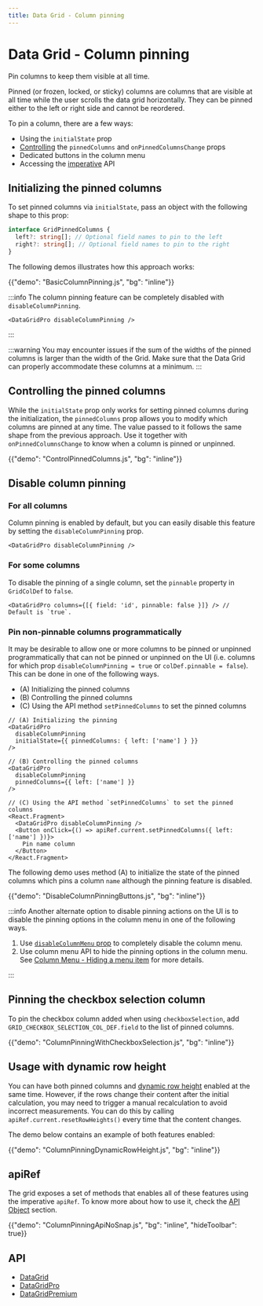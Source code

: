 ```yaml
---
title: Data Grid - Column pinning
---
```


# Data Grid - Column pinning [<span class="plan-pro"></span>](/x/introduction/licensing/#pro-plan 'Pro plan')

<p class="description">Pin columns to keep them visible at all time.</p>

Pinned (or frozen, locked, or sticky) columns are columns that are visible at all time while the user scrolls the data grid horizontally.
They can be pinned either to the left or right side and cannot be reordered.

To pin a column, there are a few ways:

- Using the `initialState` prop
- [Controlling](#controlling-the-pinned-columns) the `pinnedColumns` and `onPinnedColumnsChange` props
- Dedicated buttons in the column menu
- Accessing the [imperative](#apiref) API

## Initializing the pinned columns

To set pinned columns via `initialState`, pass an object with the following shape to this prop:

```ts
interface GridPinnedColumns {
  left?: string[]; // Optional field names to pin to the left
  right?: string[]; // Optional field names to pin to the right
}
```

The following demos illustrates how this approach works:

{{"demo": "BasicColumnPinning.js", "bg": "inline"}}

:::info
The column pinning feature can be completely disabled with `disableColumnPinning`.

```tsx
<DataGridPro disableColumnPinning />
```

:::

:::warning
You may encounter issues if the sum of the widths of the pinned columns is larger than the width of the Grid.
Make sure that the Data Grid can properly accommodate these columns at a minimum.
:::

## Controlling the pinned columns

While the `initialState` prop only works for setting pinned columns during the initialization, the `pinnedColumns` prop allows you to modify which columns are pinned at any time.
The value passed to it follows the same shape from the previous approach.
Use it together with `onPinnedColumnsChange` to know when a column is pinned or unpinned.

{{"demo": "ControlPinnedColumns.js", "bg": "inline"}}

## Disable column pinning

### For all columns

Column pinning is enabled by default, but you can easily disable this feature by setting the `disableColumnPinning` prop.

```tsx
<DataGridPro disableColumnPinning />
```

### For some columns

To disable the pinning of a single column, set the `pinnable` property in `GridColDef` to `false`.

```tsx
<DataGridPro columns={[{ field: 'id', pinnable: false }]} /> // Default is `true`.
```

### Pin non-pinnable columns programmatically

It may be desirable to allow one or more columns to be pinned or unpinned programmatically that can not be pinned or unpinned on the UI (i.e. columns for which prop `disableColumnPinning = true` or `colDef.pinnable = false`).
This can be done in one of the following ways.

- (A) Initializing the pinned columns
- (B) Controlling the pinned columns
- (C) Using the API method `setPinnedColumns` to set the pinned columns

```tsx
// (A) Initializing the pinning
<DataGridPro
  disableColumnPinning
  initialState={{ pinnedColumns: { left: ['name'] } }}
/>

// (B) Controlling the pinned columns
<DataGridPro
  disableColumnPinning
  pinnedColumns={{ left: ['name'] }}
/>

// (C) Using the API method `setPinnedColumns` to set the pinned columns
<React.Fragment>
  <DataGridPro disableColumnPinning />
  <Button onClick={() => apiRef.current.setPinnedColumns({ left: ['name'] })}>
    Pin name column
  </Button>
</React.Fragment>
```

The following demo uses method (A) to initialize the state of the pinned columns which pins a column `name` although the pinning feature is disabled.

{{"demo": "DisableColumnPinningButtons.js", "bg": "inline"}}

:::info
Another alternate option to disable pinning actions on the UI is to disable the pinning options in the column menu in one of the following ways.

1. Use [`disableColumnMenu` prop](/x/react-data-grid/column-menu/#disable-column-menu) to completely disable the column menu.
2. Use column menu API to hide the pinning options in the column menu. See [Column Menu - Hiding a menu item](/x/react-data-grid/column-menu/#hiding-a-menu-item) for more details.

:::

## Pinning the checkbox selection column

To pin the checkbox column added when using `checkboxSelection`, add `GRID_CHECKBOX_SELECTION_COL_DEF.field` to the list of pinned columns.

{{"demo": "ColumnPinningWithCheckboxSelection.js", "bg": "inline"}}

## Usage with dynamic row height

You can have both pinned columns and [dynamic row height](/x/react-data-grid/row-height/#dynamic-row-height) enabled at the same time.
However, if the rows change their content after the initial calculation, you may need to trigger a manual recalculation to avoid incorrect measurements.
You can do this by calling `apiRef.current.resetRowHeights()` every time that the content changes.

The demo below contains an example of both features enabled:

{{"demo": "ColumnPinningDynamicRowHeight.js", "bg": "inline"}}

## apiRef

The grid exposes a set of methods that enables all of these features using the imperative `apiRef`. To know more about how to use it, check the [API Object](/x/react-data-grid/api-object/) section.

{{"demo": "ColumnPinningApiNoSnap.js", "bg": "inline", "hideToolbar": true}}

## API

- [DataGrid](/x/api/data-grid/data-grid/)
- [DataGridPro](/x/api/data-grid/data-grid-pro/)
- [DataGridPremium](/x/api/data-grid/data-grid-premium/)
